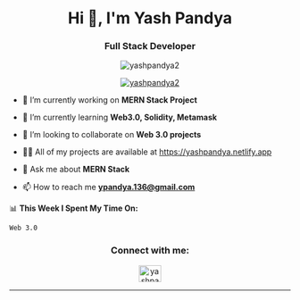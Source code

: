 
<h1 align="center">Hi 👋, I'm Yash Pandya</h1>
<h3 align="center">Full Stack Developer</h3>

<p align="center"> <img src="https://komarev.com/ghpvc/?username=yashpandya2&label=Profile%20views&color=0e75b6&style=flat" alt="yashpandya2" /> </p>

<p align="center"> <a href="https://github.com/ryo-ma/github-profile-trophy"><img src="https://github-profile-trophy.vercel.app/?username=yashpandya2" alt="yashpandya2" /></a> </p>

- 🔭 I’m currently working on **MERN Stack Project**

- 🌱 I’m currently learning **Web3.0, Solidity, Metamask**

- 👯 I’m looking to collaborate on **Web 3.0 projects**

- 👨‍💻 All of my projects are available at https://yashpandya.netlify.app

- 💬 Ask me about **MERN Stack**

- 📫 How to reach me **ypandya.136@gmail.com**


📊 **This Week I Spent My Time On:**
<!--START_SECTION:waka-->

```text
Web 3.0
```

<!--END_SECTION:waka-->

<h3 align="center">Connect with me:</h3>
<p align="center">
<a href="https://instagram.com/yashpandya136" target="blank"><img align="center" src="https://raw.githubusercontent.com/rahuldkjain/github-profile-readme-generator/master/src/images/icons/Social/instagram.svg" alt="yashpandya136" height="30" width="40" /></a>
</p>
<hr>


